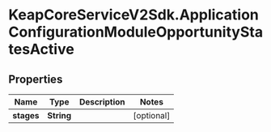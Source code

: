 # KeapCoreServiceV2Sdk.ApplicationConfigurationModuleOpportunityStatesActive

## Properties

Name | Type | Description | Notes
------------ | ------------- | ------------- | -------------
**stages** | **String** |  | [optional] 


